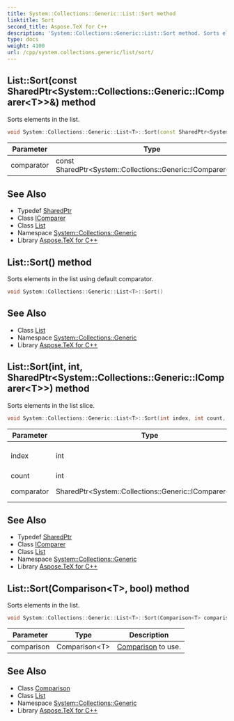```yaml
---
title: System::Collections::Generic::List::Sort method
linktitle: Sort
second_title: Aspose.TeX for C++
description: 'System::Collections::Generic::List::Sort method. Sorts elements in the list in C++.'
type: docs
weight: 4100
url: /cpp/system.collections.generic/list/sort/
---
```

## List::Sort(const SharedPtr\<System::Collections::Generic::IComparer\<T\>\>\&) method


Sorts elements in the list.

```cpp
void System::Collections::Generic::List<T>::Sort(const SharedPtr<System::Collections::Generic::IComparer<T>> &comparator)
```


| Parameter | Type | Description |
| --- | --- | --- |
| comparator | const SharedPtr\<System::Collections::Generic::IComparer\<T\>\>\& | Comparator to use. |

## See Also

* Typedef [SharedPtr](../../../system/sharedptr/)
* Class [IComparer](../../icomparer/)
* Class [List](../)
* Namespace [System::Collections::Generic](../../)
* Library [Aspose.TeX for C++](../../../)
## List::Sort() method


Sorts elements in the list using default comparator.

```cpp
void System::Collections::Generic::List<T>::Sort()
```

## See Also

* Class [List](../)
* Namespace [System::Collections::Generic](../../)
* Library [Aspose.TeX for C++](../../../)
## List::Sort(int, int, SharedPtr\<System::Collections::Generic::IComparer\<T\>\>) method


Sorts elements in the list slice.

```cpp
void System::Collections::Generic::List<T>::Sort(int index, int count, SharedPtr<System::Collections::Generic::IComparer<T>> comparator)
```


| Parameter | Type | Description |
| --- | --- | --- |
| index | int | Slice beginning index. |
| count | int | Slice size. |
| comparator | SharedPtr\<System::Collections::Generic::IComparer\<T\>\> | Comparator to use. |

## See Also

* Typedef [SharedPtr](../../../system/sharedptr/)
* Class [IComparer](../../icomparer/)
* Class [List](../)
* Namespace [System::Collections::Generic](../../)
* Library [Aspose.TeX for C++](../../../)
## List::Sort(Comparison\<T\>, bool) method


Sorts elements in the list.

```cpp
void System::Collections::Generic::List<T>::Sort(Comparison<T> comparison, bool)
```


| Parameter | Type | Description |
| --- | --- | --- |
| comparison | Comparison\<T\> | [Comparison](../../../system/comparison/) to use. |

## See Also

* Class [Comparison](../../../system/comparison/)
* Class [List](../)
* Namespace [System::Collections::Generic](../../)
* Library [Aspose.TeX for C++](../../../)
